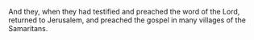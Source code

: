 And they, when they had testified and preached the word of the Lord, returned to Jerusalem, and preached the gospel in many villages of the Samaritans.
